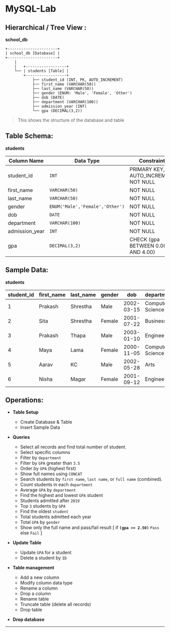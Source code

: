 # MySQL-Lab

## Hierarchical / Tree View :

**school_db**

```
+----------------------+
| school_db [Database] |
+----------------------+
    |
    |   +------------------+
    └── | students [Table] |
        +------------------+
            ├── student_id (INT, PK, AUTO_INCREMENT)
            ├── first_name (VARCHAR(50))
            ├── last_name (VARCHAR(50))
            ├── gender (ENUM: 'Male', 'Female', 'Other')
            ├── dob (DATE)
            ├── department (VARCHAR(100))
            ├── admission_year (INT)
            └── gpa (DECIMAL(3,2))
```
> This shows the structure of the database and table

## Table Schema:

**students**

| Column Name     | Data Type                         | Constraints                            |
| --------------- | --------------------------------- | -------------------------------------- |
| student_id      | ``INT``                           | PRIMARY KEY, AUTO_INCREMENT, NOT NULL  |
| first_name      | ``VARCHAR(50)``                   | NOT NULL                               |
| last_name       | ``VARCHAR(50)``                   | NOT NULL                               |
| gender          | ``ENUM('Male','Female','Other')`` | NOT NULL                               |
| dob             | ``DATE``                          | NOT NULL                               |
| department      | ``VARCHAR(100)``                  | NOT NULL                               |
| admission_year  | ``INT``                           | NOT NULL                               |
| gpa             | ``DECIMAL(3,2)``                  | CHECK (gpa BETWEEN 0.00 AND 4.00)      |

## Sample Data:

**students**

|student_id | first_name | last_name | gender | dob        | department       | admission_year | gpa  |
|-----------|------------|-----------|--------|------------|------------------|----------------|------|
| 1         | Prakash    | Shrestha  | Male   | 2002-03-15 | Computer Science | 2020           | 3.75 |
| 2         | Sita       | Shrestha  | Female | 2001-07-22 | Business         | 2019           | 3.60 |
| 3         | Prakash    | Thapa     | Male   | 2003-01-10 | Engineering      | 2021           | 2.40 |
| 4         | Maya       | Lama      | Female | 2000-11-05 | Computer Science | 2018           | 3.85 |
| 5         | Aarav      | KC        | Male   | 2002-05-28 | Arts             | 2020           | 3.20 |
| 6         | Nisha      | Magar     | Female | 2001-09-12 | Engineering      | 2019           | 3.55 |

## Operations:

- **Table Setup** 
    - Create Database & Table 
    - Insert Sample Data 

- **Queries**
    - Select all records and find total number of student.
    - Select specific columns
    - Filter by ``department``
    - Filter by ``GPA`` greater than ``3.5``
    - Order by ``GPA`` (highest first)
    - Show full names using ``CONCAT``
    - Search students by ``first name``, ``last name``, or ``full name`` (combined).
    - Count students in each ``department``
    - Average ``GPA`` by ``department``
    - Find the highest and lowest ``GPA`` student
    - Students admitted after ``2019``
    - Top ``3`` students by ``GPA``
    - Find the oldest ``student`` 
    - Total students admitted each year
    - Total ``GPA`` by ``gender``
    - Show only the full name and pass/fail result [ if **``(gpa >= 2.50)``** ``Pass`` else ``Fail`` ]

- **Update Table**
    - Update ``GPA`` for a student
    - Delete a student by ``ID``

- **Table management** 
    - Add a new column
    - Modify column data type
    - Rename a column
    - Drop a column
    - Rename table
    - Truncate table (delete all records)
    - Drop table

- **Drop database**

---
